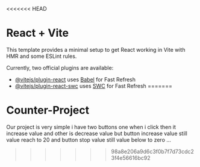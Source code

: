 <<<<<<< HEAD
# React + Vite

This template provides a minimal setup to get React working in Vite with HMR and some ESLint rules.

Currently, two official plugins are available:

- [@vitejs/plugin-react](https://github.com/vitejs/vite-plugin-react/blob/main/packages/plugin-react/README.md) uses [Babel](https://babeljs.io/) for Fast Refresh
- [@vitejs/plugin-react-swc](https://github.com/vitejs/vite-plugin-react-swc) uses [SWC](https://swc.rs/) for Fast Refresh
=======
# Counter-Project
Our project is very simple i have two buttons one when i click then it increase value and other is decrease value but button increase value still value reach to 20 and button stop value still value below to zero ...
>>>>>>> 98a8e206a9d6c3f0b7f7d73cdc23f4e56616bc92
